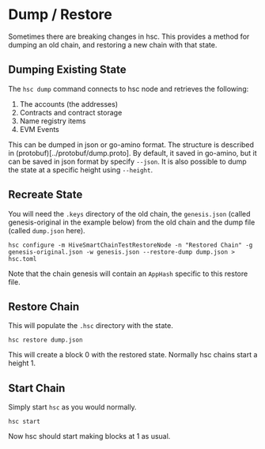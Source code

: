# Dump / Restore

Sometimes there are breaking changes in hsc. This provides a method for dumping an old chain, and restoring a new chain
with that state.

## Dumping Existing State

The `hsc dump` command connects to hsc node and retrieves the following:

1. The accounts (the addresses)
2. Contracts and contract storage
3. Name registry items
4. EVM Events

This can be dumped in json or go-amino format. The structure is described in (protobuf)[../protobuf/dump.proto]. By default,
it saved in go-amino, but it can be saved in json format by specify `--json`. It is also possible to dump the state at a specific
height using `--height`.

## Recreate State

You will need the `.keys` directory of the old chain, the `genesis.json` (called genesis-original in the example below)
from the old chain and the dump file (called `dump.json` here).

```shell
hsc configure -m HiveSmartChainTestRestoreNode -n "Restored Chain" -g genesis-original.json -w genesis.json --restore-dump dump.json > hsc.toml
```

Note that the chain genesis will contain an `AppHash` specific to this restore file.

## Restore Chain

This will populate the `.hsc` directory with the state.

```shell
hsc restore dump.json
```

This will create a block 0 with the restored state. Normally hsc chains start a height 1.

## Start Chain

Simply start `hsc` as you would normally.

```shell
hsc start
```

Now hsc should start making blocks at 1 as usual.